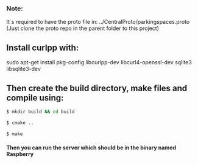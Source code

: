 ### Note:
It´s required to have the proto file in: ../CentralProto/parkingspaces.proto (Just clone the proto repo in the parent folder to this project)


## Install curlpp with:
sudo apt-get install pkg-config libcurlpp-dev libcurl4-openssl-dev sqlite3 libsqlite3-dev

## Then create the build directory, make files and compile using:

```bash
$ mkdir build && cd build 
```
```bash
$ cmake ..
```
```bash
$ make
```

#### Then you can run the server which should be in the binary named Raspberry
